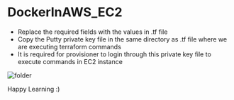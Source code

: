 # DockerInAWS_EC2

* Replace the required fields with the values in .tf file
* Copy the Putty private key file in the same directory as .tf file where we are executing terraform commands
* It is required for provisioner to login through this private key file to execute commands in EC2 instance

![folder](https://user-images.githubusercontent.com/44122504/149738261-bc38430d-ee1b-4bcb-bb9b-72919462a5a0.PNG)

   Happy Learning :)
